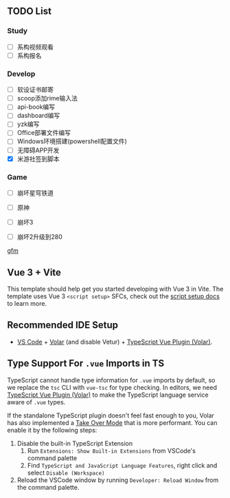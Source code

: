 ## TODO List

### Study

- [ ] 系构视频观看
- [ ] 系构报名

### Develop

- [ ] 软设证书邮寄
- [ ] scoop添加rime输入法
- [ ] api-book编写
- [ ] dashboard编写
- [ ] yzk编写
- [ ] Office部署文件编写
- [ ] Windows环境搭建(powershell配置文件)
- [ ] 无障碍APP开发
- [x] 米游社签到脚本

### Game

- [ ] 崩坏星穹铁道
- [ ] 原神
- [ ] 崩坏3
- [ ] 崩坏2升级到280



[gfm](https://github.github.com/gfm/)



## Vue 3 + Vite

This template should help get you started developing with Vue 3 in Vite. The template uses Vue 3 `<script setup>` SFCs, check out the [script setup docs](https://v3.vuejs.org/api/sfc-script-setup.html#sfc-script-setup) to learn more.

## Recommended IDE Setup

- [VS Code](https://code.visualstudio.com/) + [Volar](https://marketplace.visualstudio.com/items?itemName=Vue.volar) (and disable Vetur) + [TypeScript Vue Plugin (Volar)](https://marketplace.visualstudio.com/items?itemName=Vue.vscode-typescript-vue-plugin).

## Type Support For `.vue` Imports in TS

TypeScript cannot handle type information for `.vue` imports by default, so we replace the `tsc` CLI with `vue-tsc` for type checking. In editors, we need [TypeScript Vue Plugin (Volar)](https://marketplace.visualstudio.com/items?itemName=Vue.vscode-typescript-vue-plugin) to make the TypeScript language service aware of `.vue` types.

If the standalone TypeScript plugin doesn't feel fast enough to you, Volar has also implemented a [Take Over Mode](https://github.com/johnsoncodehk/volar/discussions/471#discussioncomment-1361669) that is more performant. You can enable it by the following steps:

1. Disable the built-in TypeScript Extension
   1. Run `Extensions: Show Built-in Extensions` from VSCode's command palette
   2. Find `TypeScript and JavaScript Language Features`, right click and select `Disable (Workspace)`
2. Reload the VSCode window by running `Developer: Reload Window` from the command palette.
